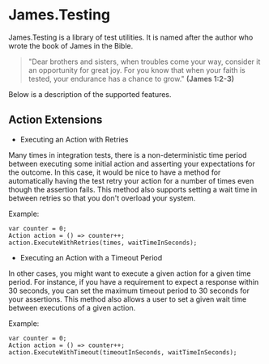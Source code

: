 James.Testing
=============

James.Testing is a library of test utilities.  It is named after the author who wrote the book of James in the Bible.  

>"Dear brothers and sisters, when troubles come your way, consider it an opportunity for great joy. For you know that when your faith is tested, your endurance has a chance to grow."
>**(James 1:2-3)**

Below is a description of the supported features.

Action Extensions
-----------------
*	Executing an Action with Retries

Many times in integration tests, there is a non-deterministic time period between executing some initial action and asserting your expectations for the outcome.  In this case, it would be nice to have a method for automatically having the test retry your action for a number of times even though the assertion fails.  This method also supports setting a wait time in between retries so that you don't overload your system.

Example:

	var counter = 0;
	Action action = () => counter++;
	action.ExecuteWithRetries(times, waitTimeInSeconds);


*	Executing an Action with a Timeout Period

In other cases, you might want to execute a given action for a given time period.  For instance, if you have a requirement to expect a response within 30 seconds, you can set the maximum timeout period to 30 seconds for your assertions.  This method also allows a user to set a given wait time between executions of a given action.

Example:

	var counter = 0;
	Action action = () => counter++;
	action.ExecuteWithTimeout(timeoutInSeconds, waitTimeInSeconds);